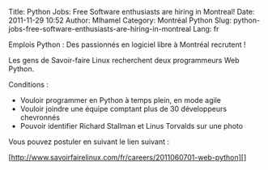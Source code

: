 Title: Python Jobs: Free Software enthusiasts are hiring in Montreal!
Date: 2011-11-29 10:52
Author: Mlhamel
Category: Montréal Python
Slug: python-jobs-free-software-enthusiasts-are-hiring-in-montreal
Lang: fr

Emplois Python : Des passionnés en logiciel libre à Montréal recrutent !

</p>

Les gens de Savoir-faire Linux recherchent deux programmeurs Web Python.

</p>

Conditions :

-   Vouloir programmer en Python à temps plein, en mode agile
-   Vouloir joindre une équipe comptant plus de 30 développeurs
    chevronnés
-   Pouvoir identifier Richard Stallman et Linus Torvalds sur une photo

</p>
Vous pouvez postuler en suivant le lien suivant :

[http://www.savoirfairelinux.com/fr/careers/2011060701-web-python][]

<!--:-->

</p>

  [http://www.savoirfairelinux.com/fr/careers/2011060701-web-python]: http://www.savoirfairelinux.com/fr/careers/2011060701-web-python

